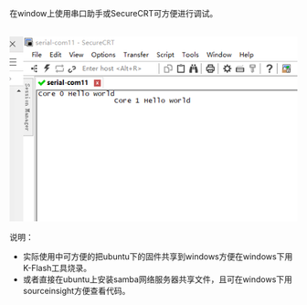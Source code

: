 

在window上使用串口助手或SecureCRT可方便进行调试。

​	![](/images/windows-debug.png)

说明：

- 实际使用中可方便的把ubuntu下的固件共享到windows方便在windows下用K-Flash工具烧录。
- 或者直接在ubuntu上安装samba网络服务器共享文件，且可在windows下用sourceinsight方便查看代码。